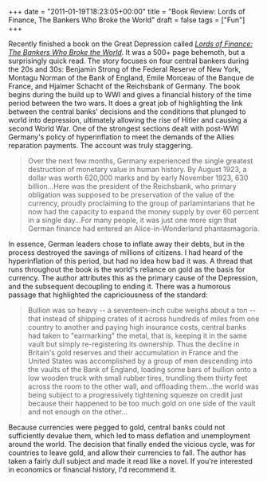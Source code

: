 +++
date = "2011-01-19T18:23:05+00:00"
title = "Book Review: Lords of Finance, The Bankers Who Broke the World"
draft = false
tags = ["Fun"]
+++

Recently finished a book on the Great Depression called _[Lords of Finance: The Bankers Who Broke the World](http://www.amazon.com/gp/product/0143116800/ref=s9_simh_gw_p14_d0_i1?pf_rd_m=ATVPDKIKX0DER&pf_rd_s=center-2&pf_rd_r=0AGVT8H1FY5NB58YYZJM&pf_rd_t=101&pf_rd_p=470938631&pf_rd_i=507846)_. It was a 500+ page behemoth, but a surprisingly quick read. The story focuses on four central bankers during the 20s and 30s: Benjamin Strong of the Federal Reserve of New York, Montagu Norman of the Bank of England, Emile Morceau of the Banque de France, and Hjalmer Schacht of the Reichsbank of Germany. The book begins during the build up to WWI and gives a financial history of the time period between the two wars. It does a great job of highlighting the link between the central banks' decisions and the conditions that plunged to world into depression, ultimately allowing the rise of Hitler and causing a second World War. One of the strongest sections dealt with post-WWI Germany's policy of hyperinflation to meet the demands of the Allies reparation payments. The account was truly staggering.

> Over the next few months, Germany experienced the single greatest destruction of monetary value in human history. By August 1923, a dollar was worth 620,000 marks and by early November 1923, 630 billion...Here was the president of the Reichsbank, who primary obligation was supposed to be preservation of the value of the currency, proudly proclaiming to the group of parlamintarians that he now had the capacity to expand the money supply by over 60 percent in a single day...For many people, it was just one more sign that German finance had entered an Alice-in-Wonderland phantasmagoria.

In essence, German leaders chose to inflate away their debts, but in the process destroyed the savings of millions of citizens. I had heard of the hyperinflation of this period, but had no idea how bad it was. A thread that runs throughout the book is the world's reliance on gold as the basis for currency. The author attributes this as the primary cause of the Depression, and the subsequent decoupling to ending it. There was a humorous passage that highlighted the capriciousness of the standard:

> Bullion was so heavy -- a seventeen-inch cube weighs about a ton -- that instead of shipping crates of it across hundreds of miles from one country to another and paying high insurance costs, central banks had taken to "earmarking" the metal, that is, keeping it in the same vault but simply re-registering its ownership. Thus the decline in Britain's gold reserves and their accumulation in France and the United States was accomplished by a group of men descending into the vaults of the Bank of England, loading some bars of bullion onto a low wooden truck with small rubber tires, trundling them thirty feet across the room to the other wall, and offloading them...the world was being subject to a progressively tightening squeeze on credit just because their happened to be too much gold on one side of the vault and not enough on the other...

Because currencies were pegged to gold, central banks could not sufficiently devalue them, which led to mass deflation and unemployment around the world. The decision that finally ended the vicious cycle, was for countries to leave gold, and allow their currencies to fall. The author has taken a fairly dull subject and made it read like a novel. If you're interested in economics or financial history, I'd recommend it.
